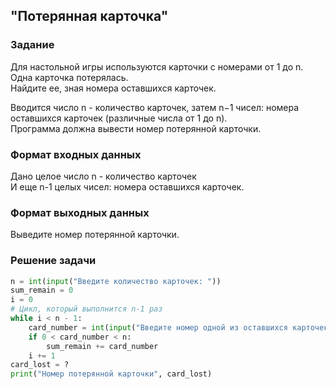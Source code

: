 ## "Потерянная карточка"

### Задание

Для настольной игры используются карточки с номерами от 1 до n. Одна карточка потерялась. \
Найдите ее, зная номера оставшихся карточек. 

Вводится число n - количество карточек, затем n−1 чисел: номера оставшихся карточек (различные числа от 1 до n). \
Программа должна вывести номер потерянной карточки.

### Формат входных данных

Дано целое число n - количество карточек \
И еще n-1 целых чисел: номера оставшихся карточек.

### Формат выходных данных

Выведите номер потерянной карточки.

### Решение задачи

```python
n = int(input("Введите количество карточек: "))
sum_remain = 0
i = 0
# Цикл, который выполнится n-1 раз
while i < n - 1:
    card_number = int(input("Введите номер одной из оставшихся карточек: "))
    if 0 < card_number < n:
        sum_remain += card_number
    i += 1
card_lost = ?
print("Номер потерянной карточки", card_lost)
```
